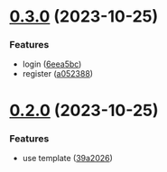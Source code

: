# [0.3.0](https://github.com/bitroll-team/codefest1-users/compare/v0.2.0...v0.3.0) (2023-10-25)


### Features

* login ([6eea5bc](https://github.com/bitroll-team/codefest1-users/commit/6eea5bcb87502d9a0bbba36a8efceb948bff2635))
* register ([a052388](https://github.com/bitroll-team/codefest1-users/commit/a05238811a55d17e4af1c27646b85c0767ff853d))



# [0.2.0](https://github.com/bitroll-team/codefest1-users/compare/39a2026613db7c80b09d9b268d58869ccaf24a03...v0.2.0) (2023-10-25)


### Features

* use template ([39a2026](https://github.com/bitroll-team/codefest1-users/commit/39a2026613db7c80b09d9b268d58869ccaf24a03))



